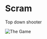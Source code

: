 # Scram
Top down shooter

![The Game](http://img.itch.io/aW1hZ2UvMzg0NDAvMTY4NTEwLmdpZg==/315x250%23/gWNelt.gif)

